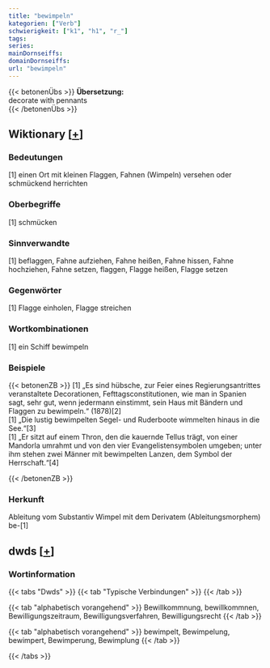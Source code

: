 ```yaml
---
title: "bewimpeln"
kategorien: ["Verb"]
schwierigkeit: ["k1", "h1", "r_"]
tags:
series:
mainDornseiffs:
domainDornseiffs:
url: "bewimpeln"
---
```


{{< betonenÜbs >}}
**Übersetzung:**  
decorate with pennants  
{{< /betonenÜbs >}}

## Wiktionary [[+](https://de.wiktionary.org/wiki/bewimpeln)]

### Bedeutungen
[1] einen Ort mit kleinen Flaggen, Fahnen (Wimpeln) versehen oder schmückend herrichten  

### Oberbegriffe
[1] schmücken  

### Sinnverwandte
[1] beflaggen, Fahne aufziehen, Fahne heißen, Fahne hissen, Fahne hochziehen, Fahne setzen, flaggen, Flagge heißen, Flagge setzen  

### Gegenwörter
[1] Flagge einholen, Flagge streichen  

### Wortkombinationen
[1] ein Schiff bewimpeln  

### Beispiele
{{< betonenZB >}}
[1] „Es sind hübsche, zur Feier eines Regierungsantrittes veranstaltete Decorationen, Fefttagsconstitutionen, wie man in Spanien sagt, sehr gut, wenn jedermann einstimmt, sein Haus mit Bändern und Flaggen zu bewimpeln.“ (1878)[2]  
[1] „Die lustig bewimpelten Segel- und Ruderboote wimmelten hinaus in die See.“[3]  
[1] „Er sitzt auf einem Thron, den die kauernde Tellus trägt, von einer Mandorla umrahmt und von den vier Evangelistensymbolen umgeben; unter ihm stehen zwei Männer mit bewimpelten Lanzen, dem Symbol der Herrschaft.“[4]  

{{< /betonenZB >}}
### Herkunft
Ableitung vom Substantiv Wimpel mit dem Derivatem (Ableitungsmorphem) be-[1]  



## dwds [[+](https://www.dwds.de/wb/bewimpeln)]

### Wortinformation
{{< tabs "Dwds" >}}
{{< tab "Typische Verbindungen" >}}
{{< /tab >}}

{{< tab "alphabetisch vorangehend" >}}
Bewillkommnung, bewillkommnen, Bewilligungszeitraum, Bewilligungsverfahren, Bewilligungsrecht
{{< /tab >}}

{{< tab "alphabetisch vorangehend" >}}
bewimpelt, Bewimpelung, bewimpert, Bewimperung, Bewimplung
{{< /tab >}}

{{< /tabs >}}

